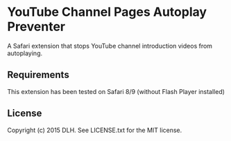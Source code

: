 # YouTube Channel Pages Autoplay Preventer

A Safari extension that stops YouTube channel introduction videos from autoplaying.

## Requirements

This extension has been tested on Safari 8/9 (without Flash Player installed)

## License

Copyright (c) 2015 DLH. See LICENSE.txt for the MIT license.
